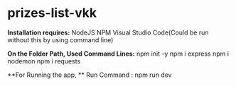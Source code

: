 # prizes-list-vkk

**Installation requires:**
  NodeJS
  NPM
  Visual Studio Code(Could be run without this by using command line)
  
**On the Folder Path, Used Command Lines:**
npm init -y
npm i express
npm i nodemon
npm i requests

**For Running the app, **
Run Command : npm run dev 
